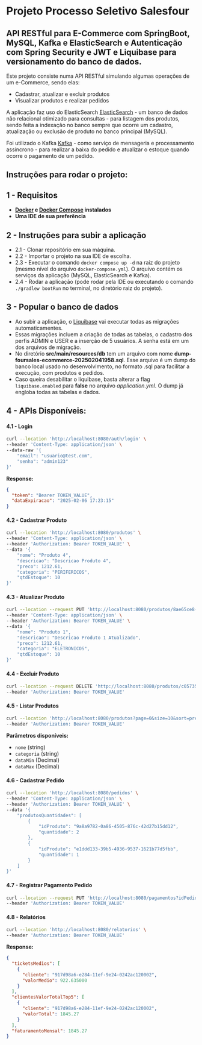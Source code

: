 # Projeto Processo Seletivo Salesfour

## API RESTful para E-Commerce com SpringBoot, MySQL, Kafka e ElasticSearch e Autenticação com Spring Security e JWT e Liquibase para versionamento do banco de dados.

Este projeto consiste numa API RESTful simulando algumas operações de um e-Commerce, sendo elas:
- Cadastrar, atualizar e excluir produtos
- Visualizar produtos e realizar pedidos

A aplicação faz uso do ElasticSearch [ElasticSearch](https://www.elastic.co/) - um banco de dados não relacional otimizado para consultas - para listagem dos produtos, sendo feita a indexação no banco sempre que ocorre um cadastro, atualização ou exclusão de produto no banco principal (MySQL).

Foi utilizado o Kafka [Kafka](https://kafka.apache.org/) - como serviço de mensageria e processamento assíncrono - para realizar a baixa do pedido e atualizar o estoque quando ocorre o pagamento de um pedido.

## Instruções para rodar o projeto:

## 1 - Requisitos
- **[Docker](https://www.docker.com/) e [Docker Compose](https://docs.docker.com/compose/) instalados**
- **Uma IDE de sua preferência**

## 2 - Instruções para subir a aplicação
- 2.1 - Clonar repositório em sua máquina.
- 2.2 - Importar o projeto na sua IDE de escolha.
- 2.3 - Executar o comando `docker compose up -d` na raiz do projeto (mesmo nível do arquivo `docker-compose.yml`). O arquivo contém os serviços da aplicação (MySQL, ElasticSearch e Kafka).
- 2.4 - Rodar a aplicação (pode rodar pela IDE ou executando o comando `./gradlew bootRun` no terminal, no diretório raiz do projeto).

## 3 - Popular o banco de dados
- Ao subir a aplicação, o [Liquibase](https://docs.liquibase.com/home.html) vai executar todas as migrações automaticamentes.
- Essas migrações incluem a criação de todas as tabelas, o cadastro dos perfis ADMIN e USER e a inserção de 5 usuários. A senha está em um dos arquivos de migração.
- No diretório **src/main/resources/db** tem um arquivo com nome **dump-foursales-ecommerce-202502041958.sql**. Esse arquivo é um dump do banco local usado no desenvolvimento, no formato .sql para facilitar a execução, com produtos e pedidos.
- Caso queira desabilitar o liquibase, basta alterar a flag `liquibase.enabled` para **false** no arquivo *application.yml*. O dump já engloba todas as tabelas e dados.

## 4 - APIs Disponíveis:

#### 4.1 - Login
```bash
curl --location 'http://localhost:8080/auth/login' \
--header 'Content-Type: application/json' \
--data-raw '{
    "email": "usuario@test.com",
    "senha": "admin123"
}'
```
**Response:**
```json
{
  "token": "Bearer TOKEN_VALUE",
  "dataExpiracao": "2025-02-06 17:23:15"
}
```

#### 4.2 - Cadastrar Produto
```bash
curl --location 'http://localhost:8080/produtos' \
--header 'Content-Type: application/json' \
--header 'Authorization: Bearer TOKEN_VALUE' \
--data '{
    "nome": "Produto 4",
    "descricao": "Descricao Produto 4",
    "preco": 1212.61,
    "categoria": "PERIFERICOS",
    "qtdEstoque": 10
}'
```

#### 4.3 - Atualizar Produto
```bash
curl --location --request PUT 'http://localhost:8080/produtos/8ae65ce8-2b33-4bbd-be22-108f554d2ef6' \
--header 'Content-Type: application/json' \
--header 'Authorization: Bearer TOKEN_VALUE' \
--data '{
    "nome": "Produto 1",
    "descricao": "Descricao Produto 1 Atualizado",
    "preco": 1212.61,
    "categoria": "ELETRONICOS",
    "qtdEstoque": 10
}'
```

#### 4.4 - Excluir Produto
```bash
curl --location --request DELETE 'http://localhost:8080/produtos/c05735c5-e65e-4906-b7f1-8c034a56b634' \
--header 'Authorization: Bearer TOKEN_VALUE'
```

#### 4.5 - Listar Produtos
```bash
curl --location 'http://localhost:8080/produtos?page=0&size=10&sort=preco,DESC' \
--header 'Authorization: Bearer TOKEN_VALUE'
```
**Parâmetros disponíveis:**
- `nome` (string)
- `categoria` (string)
- `dataMin` (Decimal)
- `dataMax` (Decimal)

#### 4.6 - Cadastrar Pedido
```bash
curl --location 'http://localhost:8080/pedidos' \
--header 'Content-Type: application/json' \
--header 'Authorization: Bearer TOKEN_VALUE' \
--data '{
    "produtosQuantidades": [
        {
            "idProduto": "9a8a9782-0a86-4505-876c-42d27b15dd12",
            "quantidade": 2
        },
        {
            "idProduto": "e1ddd133-39b5-4936-9537-1621b77d5fbb",
            "quantidade": 1
        }
    ]
}'
```

#### 4.7 - Registrar Pagamento Pedido
```bash
curl --location --request PUT 'http://localhost:8080/pagamentos?idPedido=dfa58793-1186-4110-9222-d3d169612100' \
--header 'Authorization: Bearer TOKEN_VALUE'
```

#### 4.8 - Relatórios
```bash
curl --location 'http://localhost:8080/relatorios' \
--header 'Authorization: Bearer TOKEN_VALUE'
```
**Response:**
```json
{
  "ticketsMedios": [
    {
      "cliente": "917d98a6-e284-11ef-9e24-0242ac120002",
      "valorMedio": 922.635000
    }
  ],
  "clientesValorTotalTop5": [
    {
      "cliente": "917d98a6-e284-11ef-9e24-0242ac120002",
      "valorTotal": 1845.27
    }
  ],
  "faturamentoMensal": 1845.27
}
```